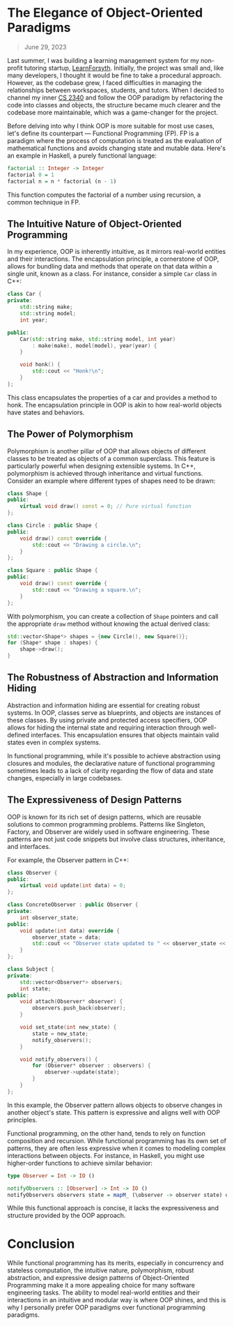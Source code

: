 # The Elegance of Object-Oriented Paradigms

> June 29, 2023

Last summer, I was building a learning management system for my non-profit tutoring startup, [LearnForsyth](https://learnforsyth.org). Initially, the project was small and, like many developers, I thought it would be fine to take a procedural approach. However, as the codebase grew, I faced difficulties in managing the relationships between workspaces, students, and tutors. When I decided to channel my inner [CS 2340](https://gt-student-wiki.org/mediawiki/index.php/CS_2340) and follow the OOP paradigm by refactoring the code into classes and objects, the structure became much clearer and the codebase more maintainable, which was a game-changer for the project.

Before delving into why I think OOP is more suitable for most use cases, let's define its counterpart –– Functional Programming (FP). FP is a paradigm where the process of computation is treated as the evaluation of mathematical functions and avoids changing state and mutable data. Here's an example in Haskell, a purely functional language:

```haskell
factorial :: Integer -> Integer
factorial 0 = 1
factorial n = n * factorial (n - 1)
```

This function computes the factorial of a number using recursion, a common technique in FP.

## The Intuitive Nature of Object-Oriented Programming

In my experience, OOP is inherently intuitive, as it mirrors real-world entities and their interactions. The encapsulation principle, a cornerstone of OOP, allows for bundling data and methods that operate on that data within a single unit, known as a class. For instance, consider a simple `Car` class in C++:

```cpp
class Car {
private:
    std::string make;
    std::string model;
    int year;

public:
    Car(std::string make, std::string model, int year)
        : make(make), model(model), year(year) {
    }

    void honk() {
        std::cout << "Honk!\n";
    }
};
```

This class encapsulates the properties of a car and provides a method to honk. The encapsulation principle in OOP is akin to how real-world objects have states and behaviors.

## The Power of Polymorphism

Polymorphism is another pillar of OOP that allows objects of different classes to be treated as objects of a common superclass. This feature is particularly powerful when designing extensible systems. In C++, polymorphism is achieved through inheritance and virtual functions. Consider an example where different types of shapes need to be drawn:

```cpp
class Shape {
public:
    virtual void draw() const = 0; // Pure virtual function
};

class Circle : public Shape {
public:
    void draw() const override {
        std::cout << "Drawing a circle.\n";
    }
};

class Square : public Shape {
public:
    void draw() const override {
        std::cout << "Drawing a square.\n";
    }
};
```

With polymorphism, you can create a collection of `Shape` pointers and call the appropriate `draw` method without knowing the actual derived class:

```cpp
std::vector<Shape*> shapes = {new Circle(), new Square()};
for (Shape* shape : shapes) {
    shape->draw();
}
```

## The Robustness of Abstraction and Information Hiding

Abstraction and information hiding are essential for creating robust systems. In OOP, classes serve as blueprints, and objects are instances of these classes. By using private and protected access specifiers, OOP allows for hiding the internal state and requiring interaction through well-defined interfaces. This encapsulation ensures that objects maintain valid states even in complex systems.

In functional programming, while it's possible to achieve abstraction using closures and modules, the declarative nature of functional programming sometimes leads to a lack of clarity regarding the flow of data and state changes, especially in large codebases.

## The Expressiveness of Design Patterns

OOP is known for its rich set of design patterns, which are reusable solutions to common programming problems. Patterns like Singleton, Factory, and Observer are widely used in software engineering. These patterns are not just code snippets but involve class structures, inheritance, and interfaces.

For example, the Observer pattern in C++:

```cpp
class Observer {
public:
    virtual void update(int data) = 0;
};

class ConcreteObserver : public Observer {
private:
    int observer_state;
public:
    void update(int data) override {
        observer_state = data;
        std::cout << "Observer state updated to " << observer_state << '\n';
    }
};

class Subject {
private:
    std::vector<Observer*> observers;
    int state;
public:
    void attach(Observer* observer) {
        observers.push_back(observer);
    }

    void set_state(int new_state) {
        state = new_state;
        notify_observers();
    }

    void notify_observers() {
        for (Observer* observer : observers) {
            observer->update(state);
        }
    }
};
```

In this example, the Observer pattern allows objects to observe changes in another object's state. This pattern is expressive and aligns well with OOP principles.

Functional programming, on the other hand, tends to rely on function composition and recursion. While functional programming has its own set of patterns, they are often less expressive when it comes to modeling complex interactions between objects. For instance, in Haskell, you might use higher-order functions to achieve similar behavior:

```haskell
type Observer = Int -> IO ()

notifyObservers :: [Observer] -> Int -> IO ()
notifyObservers observers state = mapM_ (\observer -> observer state) observers
```

While this functional approach is concise, it lacks the expressiveness and structure provided by the OOP approach.

# Conclusion

While functional programming has its merits, especially in concurrency and stateless computation, the intuitive nature, polymorphism, robust abstraction, and expressive design patterns of Object-Oriented Programming make it a more appealing choice for many software engineering tasks. The ability to model real-world entities and their interactions in an intuitive and modular way is where OOP shines, and this is why I personally prefer OOP paradigms over functional programming paradigms.
